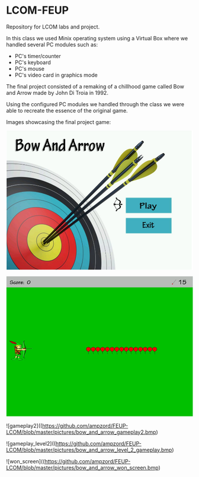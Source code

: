 # LCOM-FEUP
Repository for LCOM labs and project.

In this class we used Minix operating system using a Virtual Box where we handled several PC modules such as: 
  - PC's timer/counter
  - PC's keyboard
  - PC's mouse
  - PC's video card in graphics mode

The final project consisted of a remaking of a chillhood game called Bow and Arrow made by John Di Troia in 1992.

Using the configured PC modules we handled through the class we were able to recreate the essence of the original game.

Images showcasing the final project game:

![game_menu](https://github.com/ampzord/FEUP-LCOM/blob/master/pictures/bow_and_arrow_menu.bmp)

![gameplay1](https://github.com/ampzord/FEUP-LCOM/blob/master/pictures/bow_and_arrow_gameplay1.bmp)

![gameplay2]((https://github.com/ampzord/FEUP-LCOM/blob/master/pictures/bow_and_arrow_gameplay2.bmp)

![gameplay_level2]((https://github.com/ampzord/FEUP-LCOM/blob/master/pictures/bow_and_arrow_level_2_gameplay.bmp)

![won_screen]((https://github.com/ampzord/FEUP-LCOM/blob/master/pictures/bow_and_arrow_won_screen.bmp)

